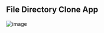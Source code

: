 
## File Directory Clone App
![image](https://user-images.githubusercontent.com/52380781/130103625-ff4825d2-3b51-408d-bf60-7b9e9498d938.png)
